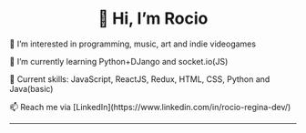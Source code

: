 <h1 align="center">👋 Hi, I’m Rocio</h1>
<p> 👀 I’m interested in programming, music, art and indie videogames</p>
<p> 🌱 I’m currently learning Python+DJango and socket.io(JS)</p>
<p> 🌱 Current skills: JavaScript, ReactJS, Redux, HTML, CSS, Python and Java(basic)</p>
📫 Reach me via [LinkedIn](https://www.linkedin.com/in/rocio-regina-dev/)
<hr>

<!---
rocioregina/rocioregina is a ✨ special ✨ repository because its `README.md` (this file) appears on your GitHub profile.
You can click the Preview link to take a look at your changes.
--->
